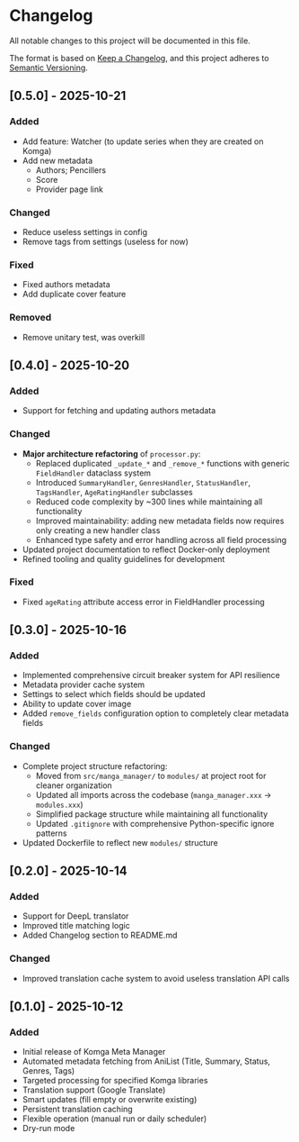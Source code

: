 # Changelog

All notable changes to this project will be documented in this file.

The format is based on [Keep a Changelog](https://keepachangelog.com/en/1.0.0/),
and this project adheres to [Semantic Versioning](https://semver.org/spec/v2.0.0.html).

## [0.5.0] - 2025-10-21

### Added
- Add feature: Watcher (to update series when they are created on Komga)
- Add new metadata
  - Authors; Pencillers
  - Score
  - Provider page link

### Changed
- Reduce useless settings in config
- Remove tags from settings (useless for now)

### Fixed
- Fixed authors metadata
- Add duplicate cover feature

### Removed
- Remove unitary test, was overkill

## [0.4.0] - 2025-10-20

### Added
- Support for fetching and updating authors metadata

### Changed
- **Major architecture refactoring** of `processor.py`:
  - Replaced duplicated `_update_*` and `_remove_*` functions with generic `FieldHandler` dataclass system
  - Introduced `SummaryHandler`, `GenresHandler`, `StatusHandler`, `TagsHandler`, `AgeRatingHandler` subclasses
  - Reduced code complexity by ~300 lines while maintaining all functionality
  - Improved maintainability: adding new metadata fields now requires only creating a new handler class
  - Enhanced type safety and error handling across all field processing
- Updated project documentation to reflect Docker-only deployment
- Refined tooling and quality guidelines for development

### Fixed
- Fixed `ageRating` attribute access error in FieldHandler processing

## [0.3.0] - 2025-10-16

### Added
- Implemented comprehensive circuit breaker system for API resilience
- Metadata provider cache system
- Settings to select which fields should be updated
- Ability to update cover image
- Added `remove_fields` configuration option to completely clear metadata fields

### Changed
- Complete project structure refactoring:
  - Moved from `src/manga_manager/` to `modules/` at project root for cleaner organization
  - Updated all imports across the codebase (`manga_manager.xxx` → `modules.xxx`)
  - Simplified package structure while maintaining all functionality
  - Updated `.gitignore` with comprehensive Python-specific ignore patterns
- Updated Dockerfile to reflect new `modules/` structure

## [0.2.0] - 2025-10-14

### Added
- Support for DeepL translator
- Improved title matching logic
- Added Changelog section to README.md

### Changed
- Improved translation cache system to avoid useless translation API calls

## [0.1.0] - 2025-10-12

### Added
- Initial release of Komga Meta Manager
- Automated metadata fetching from AniList (Title, Summary, Status, Genres, Tags)
- Targeted processing for specified Komga libraries
- Translation support (Google Translate)
- Smart updates (fill empty or overwrite existing)
- Persistent translation caching
- Flexible operation (manual run or daily scheduler)
- Dry-run mode
